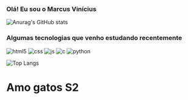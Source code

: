 ### Olá! Eu sou o Marcus Vinícius

![Anurag's GitHub stats](https://github-readme-stats.vercel.app/api?username=M4rcus-0&show_icons=true&theme=dark)

### Algumas tecnologias que venho estudando recentemente

<div style="display:inline_block">
  <img alt="html5" style="align:center" src="">
  <img alt="css" style="align:center" src="">
  <img alt="js" style="align:center" src="">
  <img alt="c" style="align:center" src="">
  <img alt="python" style="align:center" src="">
</div>

![Top Langs](https://github-readme-stats.vercel.app/api/top-langs/?username=M4rcus-0&hide_progress=true)

# Amo gatos S2
